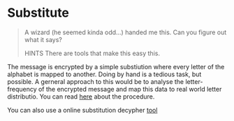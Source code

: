 # Substitute

>A wizard (he seemed kinda odd...) handed me this. Can you figure out what it says?
>
> HINTS
>There are tools that make this easy this.

The message is encrypted by a simple substiution where every letter of the alphabet is mapped to another.
Doing by hand is a tedious task, but possible. A gerneral approach to this would be to analyse the letter-frequency of the encrypted message and map this data to real world letter distributio. You can read [here](http://www.instructables.com/id/Break-a-Substitution-Cipher/) about the procedure.

You can also use a online substitution decypher [tool](https://www.guballa.de/substitution-solver)
